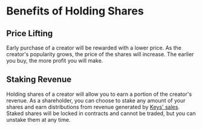 # Benefits of Holding Shares

## Price Lifting
Early purchase of a creator will be rewarded with a lower price. As the creator's popularity grows, the price of the shares will increase. The earlier you buy, the more profit you will make.

## Staking Revenue
Holding shares of a creator will allow you to earn a portion of the creator's revenue. As a shareholder, you can choose to stake any amount of your shares and earn distributions from revenue generated by [Keys' sales](./buying-and-selling-keys.md). Staked shares will be locked in contracts and cannot be traded, but you can unstake them at any time.